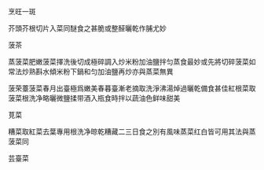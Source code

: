 烹旺一斑

芥頭芥根切片入菜同醚食之甚脆或整醛曬乾作脯尤妙

菠茶

蒸菠菜肥嫩菠菜擇洗後切成極碎調入炒米粉加油鹽拌匀蒸食最妙或先將切碎菠菜如常法炒熟斟水傾米粉下鍋和匀加油鹽再炒亦與蒸菜無異

菠荣薹菠菜春月出臺極爲嫩美春暮臺漸老摘取洗淨沸湯焯過曬乾備食甚佳紅根菜取菠菜根洗净略曬微鹽揉带酒入瓶食時拌以蔬油色鲜味甜美

莧菜

糟菜取紅菜去葉專用根洗净晾乾糟藏二三日食之別有風味蒸菜红白皆可用其法與蒸菠菜同



芸臺菜